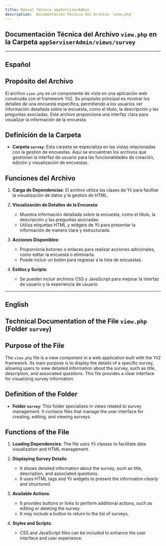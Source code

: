 ```yaml
---
title: Manual Técnico appServiserAdmin
description:  Documentación Técnica del Archivo `view.php`
---
```


## Documentación Técnica del Archivo `view.php` en la Carpeta `appServiserAdmin/views/survey`

---

## Español

## Propósito del Archivo
El archivo `view.php` es un componente de vista en una aplicación web construida con el framework Yii2. Su propósito principal es mostrar los detalles de una encuesta específica, permitiendo a los usuarios ver información detallada sobre la encuesta, como el título, la descripción y las preguntas asociadas. Este archivo proporciona una interfaz clara para visualizar la información de la encuesta.

## Definición de la Carpeta
- **Carpeta `survey`**: Esta carpeta se especializa en las vistas relacionadas con la gestión de encuestas. Aquí se encuentran los archivos que gestionan la interfaz de usuario para las funcionalidades de creación, edición y visualización de encuestas.

## Funciones del Archivo
1. **Carga de Dependencias**: El archivo utiliza las clases de Yii para facilitar la visualización de datos y la gestión de HTML.
  
2. **Visualización de Detalles de la Encuesta**: 
   - Muestra información detallada sobre la encuesta, como el título, la descripción y las preguntas asociadas.
   - Utiliza etiquetas HTML y widgets de Yii para presentar la información de manera clara y estructurada.

3. **Acciones Disponibles**: 
   - Proporciona botones o enlaces para realizar acciones adicionales, como editar la encuesta o eliminarla.
   - Puede incluir un botón para regresar a la lista de encuestas.

4. **Estilos y Scripts**: 
   - Se pueden incluir archivos CSS y JavaScript para mejorar la interfaz de usuario y la experiencia de usuario.

---

## English

## Technical Documentation of the File `view.php` (Folder `survey`)

## Purpose of the File
The `view.php` file is a view component in a web application built with the Yii2 framework. Its main purpose is to display the details of a specific survey, allowing users to view detailed information about the survey, such as title, description, and associated questions. This file provides a clear interface for visualizing survey information.

## Definition of the Folder
- **Folder `survey`**: This folder specializes in views related to survey management. It contains files that manage the user interface for creating, editing, and viewing surveys.

## Functions of the File
1. **Loading Dependencies**: The file uses Yii classes to facilitate data visualization and HTML management.
  
2. **Displaying Survey Details**: 
   - It shows detailed information about the survey, such as title, description, and associated questions.
   - It uses HTML tags and Yii widgets to present the information clearly and structured.

3. **Available Actions**: 
   - It provides buttons or links to perform additional actions, such as editing or deleting the survey.
   - It may include a button to return to the list of surveys.

4. **Styles and Scripts**: 
   - CSS and JavaScript files can be included to enhance the user interface and user experience.